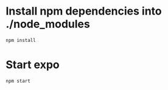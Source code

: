 # Install npm dependencies into ./node_modules
```bash
npm install
```

# Start expo
```bash
npm start
```
